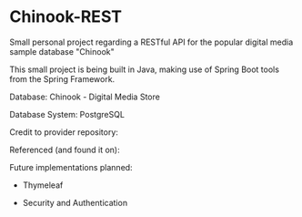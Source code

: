 # Chinook-REST
Small personal project regarding a RESTful API for the popular digital media sample database "Chinook"

This small project is being built in Java, making use of Spring Boot tools from the Spring Framework. 

Database: Chinook - Digital Media Store

Database System: PostgreSQL

Credit to provider repository: 
<a href= "https://github.com/lerocha/chinook-database"> <a/>

Referenced (and found it on):
<a href= "https://github.com/morenoh149/postgresDBSamples"> <a/>


Future implementations planned:

- Thymeleaf

- Security and Authentication
